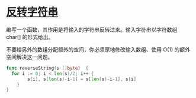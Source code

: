 # [反转字符串](https://leetcode-cn.com/problems/reverse-string/)

编写一个函数，其作用是将输入的字符串反转过来。输入字符串以字符数组 char[] 的形式给出。

不要给另外的数组分配额外的空间，你必须原地修改输入数组、使用 O(1) 的额外空间解决这一问题。

```go
func reverseString(s []byte)  {
  for i := 0; i < len(s)/2; i++ {
		s[i], s[len(s)-i-1] = s[len(s)-i-1], s[i]
	}
}
```
